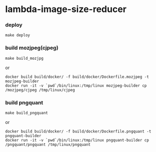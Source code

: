 # lambda-image-size-reducer

### deploy
```
make deploy
```

### build mozjpeg(cjpeg)

```
make build_mozjpg
```
or
```
docker build build/docker/ -f build/docker/Dockerfile.mozjpeg -t mozjpeg-builder
docker run -it -v `pwd`/bin/linux:/tmp/linux mozjpeg-builder cp /mozjpeg/cjpeg /tmp/linux/cjpeg
```


### build pngquant
```
make build_pngquant
```
or
```
docker build build/docker/ -f build/docker/Dockerfile.pngquant -t pngquant-builder
docker run -it -v `pwd`/bin/linux:/tmp/linux pngquant-builder cp /pngquant/pngquant /tmp/linux/pngquant
```
